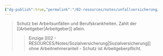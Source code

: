 ```yaml
---
{"dg-publish":true,"permalink":"/02-resources/notes/unfallversicherung/","tags":["sozialversicherung/arbeit"],"noteIcon":"","updated":"2025-08-28T17:46:01.000+02:00"}
---
```


>Schutz bei Arbeitsunfällen und Berufskrankheiten. Zahlt der [[Arbeitgeber\|Arbeitgeber]] allein.
>>Einzige [[02 - RESOURCES/Notes/Sozialversicherung\|Sozialversicherung]] ohne Arbeitnehmeranteil - Schutz ist Arbeitgeberpflicht.